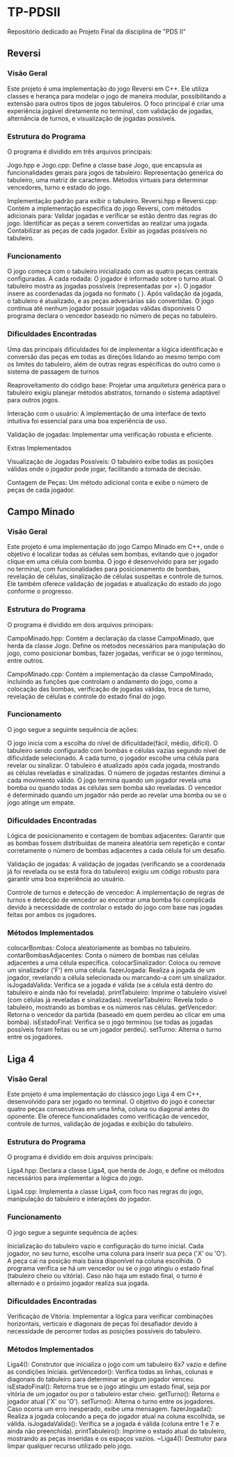 # TP-PDSII
Repositório dedicado ao Projeto Final da disciplina de "PDS II"

## Reversi 
### Visão Geral
Este projeto é uma implementação do jogo Reversi em C++. Ele utiliza classes e herança para modelar o jogo de maneira modular, possibilitando a extensão para outros tipos de jogos tabuleiros. O foco principal é criar uma experiência jogável diretamente no terminal, com validação de jogadas, alternância de turnos, e visualização de jogadas possíveis.

### Estrutura do Programa
O programa é dividido em três arquivos principais:

Jogo.hpp e Jogo.cpp:
Define a classe base Jogo, que encapsula as funcionalidades gerais para jogos de tabuleiro:
Representação genérica do tabuleiro, uma matriz de caracteres.
Métodos virtuais para determinar vencedores, turno e estado do jogo.

Implementação padrão para exibir o tabuleiro.
Reversi.hpp e Reversi.cpp:
Contém a implementação específica do jogo Reversi, com métodos adicionais para:
Validar jogadas e verificar se estão dentro das regras do jogo.
Identificar as peças a serem convertidas ao realizar uma jogada.
Contabilizar as peças de cada jogador.
Exibir as jogadas possíveis no tabuleiro.

### Funcionamento
O jogo começa com o tabuleiro inicializado com as quatro peças centrais configuradas.
A cada rodada:
O jogador é informado sobre o turno atual.
O tabuleiro mostra as jogadas possíveis (representadas por +).
O jogador insere as coordenadas da jogada no formato (<linha> <coluna>).
Após validação da jogada, o tabuleiro é atualizado, e as peças adversárias são convertidas.
O jogo continua até nenhum jogador possuir jogadas válidas disponíveis
O programa declara o vencedor baseado no número de peças no tabuleiro.

### Dificuldades Encontradas

Uma das principais dificuldades foi de implementar a lógica identificação e conversão das peças em todas as direções lidando ao mesmo tempo com os limites do tabuleiro, além de outras regras espécificas do outro como o sistema de passagem de turnos

Reaproveitamento do código base:
Projetar uma arquitetura genérica para o tabuleiro exigiu planejar métodos abstratos, tornando o sistema adaptável para outros jogos.

Interação com o usuário:
A implementação de uma interface de texto intuitiva foi essencial para uma boa experiência de uso.

Validação de jogadas: 
Implementar uma verificação robusta e eficiente.

Extras Implementados

Visualização de Jogadas Possíveis:
O tabuleiro exibe todas as posições válidas onde o jogador pode jogar, facilitando a tomada de decisão.

Contagem de Peças:
Um método adicional conta e exibe o número de peças de cada jogador.



## Campo Minado

### Visão Geral

Este projeto é uma implementação do jogo Campo Minado em C++, onde o objetivo é localizar todas as células sem bombas, 
evitando que o jogador clique em uma célula com bomba. O jogo é desenvolvido para ser jogado no terminal, com funcionalidades 
para posicionamento de bombas, revelação de células, sinalização de células suspeitas e controle de turnos. Ele também oferece 
validação de jogadas e atualização do estado do jogo conforme o progresso.

### Estrutura do Programa

O programa é dividido em dois arquivos principais:

CampoMinado.hpp: Contém a declaração da classe CampoMinado, que herda da classe Jogo. Define os métodos necessários para manipulação 
do jogo, como posicionar bombas, fazer jogadas, verificar se o jogo terminou, entre outros.

CampoMinado.cpp: Contém a implementação da classe CampoMinado, incluindo as funções que controlam o andamento do jogo, como a colocação 
das bombas, verificação de jogadas válidas, troca de turno, revelação de células e controle do estado final do jogo.

### Funcionamento

O jogo segue a seguinte sequência de ações:

O jogo inicia com a escolha do nível de dificuldade(fácil, médio, difícil).
O tabuleiro sendo configurado com bombas e células vazias segundo nível de dificuldade selecionado.
A cada turno, o jogador escolhe uma célula para revelar ou sinalizar.
O tabuleiro é atualizado após cada jogada, mostrando as células reveladas e sinalizadas.
O número de jogadas restantes diminui a cada movimento válido.
O jogo termina quando um jogador revela uma bomba ou quando todas as células sem bomba são reveladas.
O vencedor é determinado quando um jogador não perde ao revelar uma bomba ou se o jogo atinge um empate.

### Dificuldades Encontradas

Lógica de posicionamento e contagem de bombas adjacentes: Garantir que as bombas fossem distribuídas de maneira aleatória 
sem repetição e contar corretamente o número de bombas adjacentes a cada célula foi um desafio.

Validação de jogadas: A validação de jogadas (verificando se a coordenada já foi revelada ou se está fora do tabuleiro) 
exigiu um código robusto para garantir uma boa experiência ao usuário.

Controle de turnos e detecção de vencedor: A implementação de regras de turnos e detecção de vencedor ao encontrar uma bomba 
foi complicada devido à necessidade de controlar o estado do jogo com base nas jogadas feitas por ambos os jogadores.

### Métodos Implementados

colocarBombas: Coloca aleatoriamente as bombas no tabuleiro.
contarBombasAdjacentes: Conta o número de bombas nas células adjacentes a uma célula específica.
colocarSinalizador: Coloca ou remove um sinalizador ('F') em uma célula.
fazerJogada: Realiza a jogada de um jogador, revelando a célula selecionada ou marcando-a com um sinalizador.
isJogadaValida: Verifica se a jogada é válida (se a célula está dentro do tabuleiro e ainda não foi revelada).
printTabuleiro: Imprime o tabuleiro visível (com células já reveladas e sinalizadas).
revelarTabuleiro: Revela todo o tabuleiro, mostrando as bombas e os números nas células.
getVencedor: Retorna o vencedor da partida (baseado em quem perdeu ao clicar em uma bomba).
isEstadoFinal: Verifica se o jogo terminou (se todas as jogadas possíveis foram feitas ou se um jogador perdeu).
setTurno: Alterna o turno entre os jogadores.



## Liga 4

### Visão Geral

Este projeto é uma implementação do clássico jogo Liga 4 em C++, desenvolvido para ser jogado no terminal. 
O objetivo do jogo é conectar quatro peças consecutivas em uma linha, coluna ou diagonal antes do oponente. 
Ele oferece funcionalidades como verificação de vencedor, controle de turnos, validação de jogadas e exibição 
do tabuleiro.

### Estrutura do Programa

O programa é dividido em dois arquivos principais:

Liga4.hpp: Declara a classe Liga4, que herda de Jogo, e define os métodos necessários para implementar a lógica do jogo.

Liga4.cpp: Implementa a classe Liga4, com foco nas regras do jogo, manipulação do tabuleiro e interações do jogador.

### Funcionamento

O jogo segue a seguinte sequência de ações:

Inicialização do tabuleiro vazio e configuração do turno inicial.
Cada jogador, no seu turno, escolhe uma coluna para inserir sua peça ('X' ou 'O').
A peça cai na posição mais baixa disponível na coluna escolhida.
O programa verifica se há um vencedor ou se o jogo atingiu o estado final (tabuleiro cheio ou vitória).
Caso não haja um estado final, o turno é alternado e o próximo jogador realiza sua jogada.

### Dificuldades Encontradas

Verificação de Vitória: Implementar a lógica para verificar combinações horizontais, verticais e diagonais de peças 
foi desafiador devido à necessidade de percorrer todas as posições possíveis do tabuleiro.

### Métodos Implementados

Liga4(): Construtor que inicializa o jogo com um tabuleiro 6x7 vazio e define as condições iniciais.
getVencedor(): Verifica todas as linhas, colunas e diagonais do tabuleiro para determinar se algum jogador venceu.
isEstadoFinal(): Retorna true se o jogo atingiu um estado final, seja por vitória de um jogador ou por o tabuleiro estar cheio.
getTurno(): Retorna o jogador atual ('X' ou 'O').
setTurno(): Alterna o turno entre os jogadores. Caso ocorra um erro inesperado, exibe uma mensagem.
fazerJogada(): Realiza a jogada colocando a peça do jogador atual na coluna escolhida, se válida.
isJogadaValida(): Verifica se a jogada é válida (coluna entre 1 e 7 e ainda não preenchida).
printTabuleiro(): Imprime o estado atual do tabuleiro, mostrando as peças inseridas e os espaços vazios.
~Liga4(): Destrutor para limpar qualquer recurso utilizado pelo jogo.
